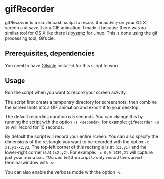 gifRecorder
==========
gifRecorder is a simple bash script to record the activity on your OS X screen and save it as a GIF animation. I made it because there was no similar tool for OS X like there is [byzanz][1] for Linux.
This is done using the gif processing tool, Gifsicle.

[1]: http://linuxers.org/article/byzanz-record-record-your-desktop-session-gif-image

Prerequisites, dependencies
---------------------------
You need to have [Gifsicle][2] installed for this script to work.

[2]: http://www.lcdf.org/gifsicle/man.html

Usage
-----
Run the script when you want to record your screen activity.

The script first create a temporary directory for screenshots, then combine the screenshots into a GIF animation and export it to your desktop.

The default recording duration is 5 seconds. You can change this by running the script with the option `-s <seconds>`, for example: `gifRecorder -s 10` will record for 10 seconds.

By default the script will record your entire screen. You can also specify the dimensions of the rectangle you want to be recorded with the option `-c x1,y1-x2,y2`. The top-left corner of this rectangle is at `(x1,y1)` and the lower-right corner is at `(x2,y2)`. For example: `-c 0,0-1439,21` will capture just your menu bar. YOu can tell the script to only record the current terminal window with `-w`.

You can also enable the verbose mode with the option `-v`.